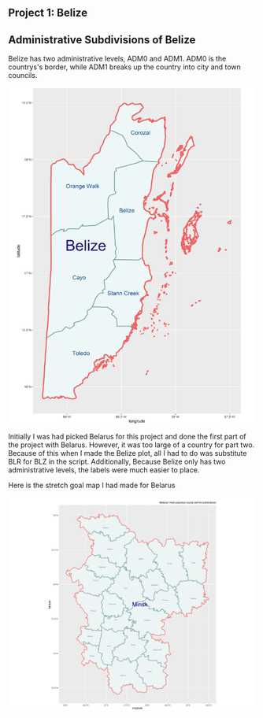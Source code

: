 ## Project 1: Belize

## Administrative Subdivisions of Belize

Belize has two administrative levels, ADM0 and ADM1. ADM0 is the countrys's border, while ADM1 breaks up the country into city and town councils.

![belize](BLZ_3.png)

Initially I was had picked Belarus for this project and done the first part of the project with Belarus. However, it was too large of a country for part two. Because of this when I made the Belize plot, all I had to do was substitute BLR for BLZ in the script. Additionally, Because Belize only has two administrative levels, the labels were much easier to place.

Here is the stretch goal map I had made for Belarus

![belarus stretch](BLR_stretch.png)


